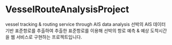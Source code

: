 # VesselRouteAnalysisProject
vessel tracking &amp; routing service through AIS data analysis
선박의 AIS 데이터 기반 표준항로를 추출하여 추출한 표준항로를 이용해 선박의 항로 예측 & 예상 도착시간을 웹 서비스로 구현하는 프로젝트입니다.
